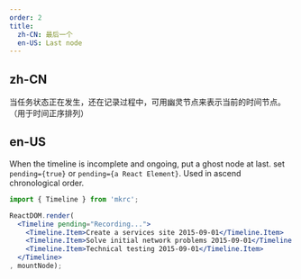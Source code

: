 ```yaml
---
order: 2
title:
  zh-CN: 最后一个
  en-US: Last node
---
```


## zh-CN

当任务状态正在发生，还在记录过程中，可用幽灵节点来表示当前的时间节点。（用于时间正序排列）

## en-US

When the timeline is incomplete and ongoing, put a ghost node at last. set `pending={true}` or `pending={a React Element}`. Used in ascend chronological order.

````jsx
import { Timeline } from 'mkrc';

ReactDOM.render(
  <Timeline pending="Recording...">
    <Timeline.Item>Create a services site 2015-09-01</Timeline.Item>
    <Timeline.Item>Solve initial network problems 2015-09-01</Timeline.Item>
    <Timeline.Item>Technical testing 2015-09-01</Timeline.Item>
  </Timeline>
, mountNode);
````
